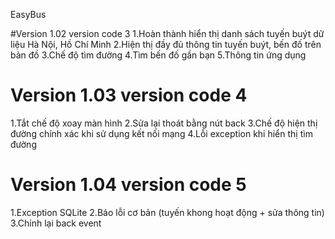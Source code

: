 EasyBus

#Version 1.02 version code 3
1.Hoàn thành hiển thị danh sách tuyến buýt dữ liệu Hà Nội, Hồ Chí Minh
2.Hiện thị đầy đủ thông tin tuyến buýt, bến đố trên bản đồ
3.Chế độ tìm đường
4.Tìm bến đố gần bạn
5.Thông tin ứng dụng

# Version 1.03 version code 4
1.Tắt chế độ xoay màn hình
2.Sửa lại thoát bằng nút back
3.Chế độ hiện thị đường chính xác khi sử dụng kết nối mạng
4.Lỗi exception khi hiển thị tìm đường

# Version 1.04 version code 5
1.Exception SQLite
2.Báo lỗi cơ bản (tuyến khong hoạt động + sửa thông tin)
3.Chỉnh lại back event